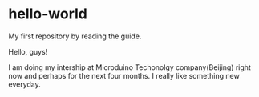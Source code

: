 # hello-world
My first repository by reading the guide.

Hello, guys!

I am doing my intership at Microduino Techonolgy company(Beijing) right now and perhaps for the next four months.
I really like something new everyday.
